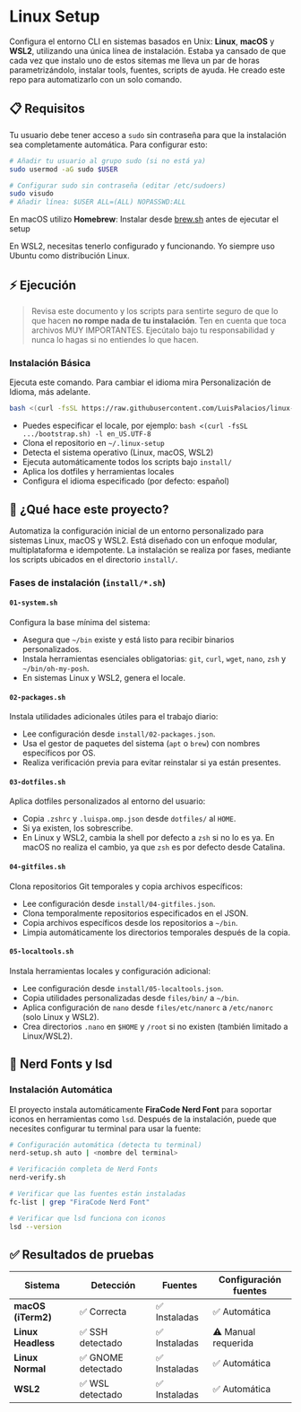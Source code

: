 # Linux Setup

Configura el entorno CLI en sistemas basados en Unix: **Linux**, **macOS** y **WSL2**, utilizando una única línea de instalación. Estaba ya cansado de que cada vez que instalo uno de estos sitemas me lleva un par de horas parametrizándolo, instalar tools, fuentes, scripts de ayuda. He creado este repo para automatizarlo con un solo comando.

## 📋 Requisitos

Tu usuario debe tener acceso a `sudo` sin contraseña para que la instalación sea completamente automática. Para configurar esto:

```bash
# Añadir tu usuario al grupo sudo (si no está ya)
sudo usermod -aG sudo $USER

# Configurar sudo sin contraseña (editar /etc/sudoers)
sudo visudo
# Añadir línea: $USER ALL=(ALL) NOPASSWD:ALL
```

En macOS utilizo **Homebrew**: Instalar desde [brew.sh](https://brew.sh) antes de ejecutar el setup

En WSL2, necesitas tenerlo configurado y funcionando. Yo siempre uso Ubuntu como distribución Linux.

## ⚡ Ejecución

> Revisa este documento y los scripts para sentirte seguro de que lo que hacen **no rompe nada de tu instalación**. Ten en cuenta que toca archivos MUY IMPORTANTES. Ejecútalo bajo tu responsabilidad y nunca lo hagas si no entiendes lo que hacen.

### Instalación Básica

Ejecuta este comando. Para cambiar el idioma mira Personalización de Idioma, más adelante.

```bash
bash <(curl -fsSL https://raw.githubusercontent.com/LuisPalacios/linux-setup/main/bootstrap.sh)
```

- Puedes especificar el locale, por ejemplo: `bash <(curl -fsSL .../bootstrap.sh) -l en_US.UTF-8`
- Clona el repositorio en `~/.linux-setup`
- Detecta el sistema operativo (Linux, macOS, WSL2)
- Ejecuta automáticamente todos los scripts bajo `install/`
- Aplica los dotfiles y herramientas locales
- Configura el idioma especificado (por defecto: español)

## 🚀 ¿Qué hace este proyecto?

Automatiza la configuración inicial de un entorno personalizado para sistemas Linux, macOS y WSL2. Está diseñado con un enfoque modular, multiplataforma e idempotente. La instalación se realiza por fases, mediante los scripts ubicados en el directorio `install/`.

### Fases de instalación (`install/*.sh`)

#### `01-system.sh`

Configura la base mínima del sistema:

- Asegura que `~/bin` existe y está listo para recibir binarios personalizados.
- Instala herramientas esenciales obligatorias: `git`, `curl`, `wget`, `nano`, `zsh` y `~/bin/oh-my-posh`.
- En sistemas Linux y WSL2, genera el locale.

#### `02-packages.sh`

Instala utilidades adicionales útiles para el trabajo diario:

- Lee configuración desde `install/02-packages.json`.
- Usa el gestor de paquetes del sistema (`apt` o `brew`) con nombres específicos por OS.
- Realiza verificación previa para evitar reinstalar si ya están presentes.

#### `03-dotfiles.sh`

Aplica dotfiles personalizados al entorno del usuario:

- Copia `.zshrc` y `.luispa.omp.json` desde `dotfiles/` al `HOME`.
- Si ya existen, los sobrescribe.
- En Linux y WSL2, cambia la shell por defecto a `zsh` si no lo es ya. En macOS no realiza el cambio, ya que `zsh` es por defecto desde Catalina.

#### `04-gitfiles.sh`

Clona repositorios Git temporales y copia archivos específicos:

- Lee configuración desde `install/04-gitfiles.json`.
- Clona temporalmente repositorios especificados en el JSON.
- Copia archivos específicos desde los repositorios a `~/bin`.
- Limpia automáticamente los directorios temporales después de la copia.

#### `05-localtools.sh`

Instala herramientas locales y configuración adicional:

- Lee configuración desde `install/05-localtools.json`.
- Copia utilidades personalizadas desde `files/bin/` a `~/bin`.
- Aplica configuración de `nano` desde `files/etc/nanorc` a `/etc/nanorc` (solo Linux y WSL2).
- Crea directorios `.nano` en `$HOME` y `/root` si no existen (también limitado a Linux/WSL2).

## 🎨 Nerd Fonts y lsd

### Instalación Automática

El proyecto instala automáticamente **FiraCode Nerd Font** para soportar iconos en herramientas como `lsd`. Después de la instalación, puede que necesites configurar tu terminal para usar la fuente:

```bash
# Configuración automática (detecta tu terminal)
nerd-setup.sh auto | <nombre del terminal>
```

```bash
# Verificación completa de Nerd Fonts
nerd-verify.sh

# Verificar que las fuentes están instaladas
fc-list | grep "FiraCode Nerd Font"

# Verificar que lsd funciona con iconos
lsd --version
```

## ✅ Resultados de pruebas

| Sistema | Detección | Fuentes | Configuración<br>fuentes |
|---------|-----------|---------|---------------|
| **macOS (iTerm2)** | ✅ Correcta | ✅ Instaladas | ✅ Automática |
| **Linux Headless** | ✅ SSH detectado | ✅ Instaladas | ⚠️ Manual requerida |
| **Linux Normal** | ✅ GNOME detectado | ✅ Instaladas | ✅ Automática |
| **WSL2** | ✅ WSL detectado | ✅ Instaladas | ✅ Automática |
